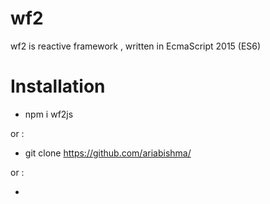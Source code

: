 # wf2


wf2 is reactive framework  ,  written in EcmaScript 2015 (ES6)

# Installation
  - npm i wf2js
  
or :   
  - git clone https://github.com/ariabishma/
  
or :   
  - <script type="text/javascript" src="https://cdn.jsdelivr.net/npm/wf2js@1.0.1/wf2.js" ></script>
